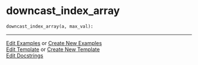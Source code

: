 # <a id="McUtils.Numputils.Misc.downcast_index_array">downcast_index_array</a>

```python
downcast_index_array(a, max_val): 
```
 




___

[Edit Examples](https://github.com/McCoyGroup/McUtils/edit/edit/ci/examples/ci/docs/McUtils/Numputils/Misc/downcast_index_array.md) or 
[Create New Examples](https://github.com/McCoyGroup/McUtils/new/edit/?filename=ci/examples/ci/docs/McUtils/Numputils/Misc/downcast_index_array.md) <br/>
[Edit Template](https://github.com/McCoyGroup/McUtils/edit/edit/ci/docs/ci/docs/McUtils/Numputils/Misc/downcast_index_array.md) or 
[Create New Template](https://github.com/McCoyGroup/McUtils/new/edit/?filename=ci/docs/templates/ci/docs/McUtils/Numputils/Misc/downcast_index_array.md) <br/>
[Edit Docstrings](https://github.com/McCoyGroup/McUtils/edit/edit/McUtils/Numputils/Misc.py?message=Update%20Docs)